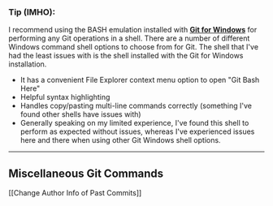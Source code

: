 ### Tip (IMHO):
I recommend using the BASH emulation installed with **[Git for Windows](https://git-for-windows.github.io/)** for performing any Git operations in a shell. There are a number of different Windows command shell options to choose from for Git. The shell that I've had the least issues with is the shell installed with the Git for Windows installation.
* It has a convenient File Explorer context menu option to open "Git Bash Here"
* Helpful syntax highlighting
* Handles copy/pasting multi-line commands correctly (something I've found other shells have issues with)
* Generally speaking on my limited experience, I've found this shell to perform as expected without issues, whereas I've experienced issues here and there when using other Git Windows shell options.

---

## Miscellaneous Git Commands

[[Change Author Info of Past Commits]]